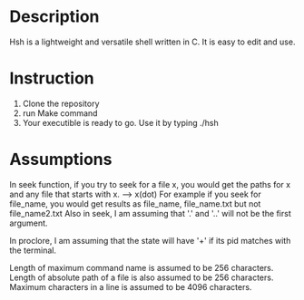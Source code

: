 # Description

Hsh is a lightweight and versatile shell written in C. It is easy to edit and use.

# Instruction

1) Clone the repository
2) run Make command
3) Your executible is ready to go. Use it by typing ./hsh

# Assumptions

In seek function, if you try to seek for a file x, you would get the paths for x and any
file that starts with x. --> x(dot)
For example if you seek for file_name, you would get results as file_name, file_name.txt but not
file_name2.txt
Also in seek, I am assuming that '.' and '..' will not be the first argument.

In proclore, I am assuming that the state will have '+' if its pid matches with the terminal.

Length of maximum command name is assumed to be 256 characters.
Length of absolute path of a file is also assumed to be 256 characters.
Maximum characters in a line is assumed to be 4096 characters.
